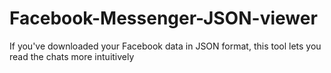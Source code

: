 # Facebook-Messenger-JSON-viewer
If you've downloaded your Facebook data in JSON format, this tool lets you read the chats more intuitively
